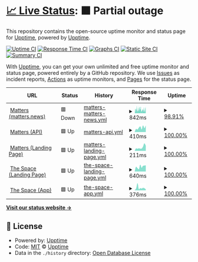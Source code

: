 # [📈 Live Status](https://status.matters.news/): <!--live status--> **🟧 Partial outage**

This repository contains the open-source uptime monitor and status page for [Upptime](https://upptime.js.org), powered by [Upptime](https://github.com/upptime/upptime).

[![Uptime CI](https://github.com/thematters/uptime/workflows/Uptime%20CI/badge.svg)](https://github.com/thematters/uptime/actions?query=workflow%3A%22Uptime+CI%22)
[![Response Time CI](https://github.com/thematters/uptime/workflows/Response%20Time%20CI/badge.svg)](https://github.com/thematters/uptime/actions?query=workflow%3A%22Response+Time+CI%22)
[![Graphs CI](https://github.com/thematters/uptime/workflows/Graphs%20CI/badge.svg)](https://github.com/thematters/uptime/actions?query=workflow%3A%22Graphs+CI%22)
[![Static Site CI](https://github.com/thematters/uptime/workflows/Static%20Site%20CI/badge.svg)](https://github.com/thematters/uptime/actions?query=workflow%3A%22Static+Site+CI%22)
[![Summary CI](https://github.com/thematters/uptime/workflows/Summary%20CI/badge.svg)](https://github.com/thematters/uptime/actions?query=workflow%3A%22Summary+CI%22)

With [Upptime](https://upptime.js.org), you can get your own unlimited and free uptime monitor and status page, powered entirely by a GitHub repository. We use [Issues](https://github.com/upptime/upptime/issues) as incident reports, [Actions](https://github.com/thematters/uptime/actions) as uptime monitors, and [Pages](https://upptime.github.io/upptime) for the status page.

<!--start: status pages-->
<!-- This summary is generated by Upptime (https://github.com/upptime/upptime) -->
<!-- Do not edit this manually, your changes will be overwritten -->
<!-- prettier-ignore -->
| URL | Status | History | Response Time | Uptime |
| --- | ------ | ------- | ------------- | ------ |
| <img alt="" src="https://icons.duckduckgo.com/ip3/matters.news.ico" height="13"> [Matters (matters.news)](https://matters.news/?utm_source=uptime) | 🟥 Down | [matters-matters-news.yml](https://github.com/thematters/uptime/commits/HEAD/history/matters-matters-news.yml) | <details><summary><img alt="Response time graph" src="./graphs/matters-matters-news/response-time-week.png" height="20"> 842ms</summary><br><a href="https://status.matters.news/history/matters-matters-news"><img alt="Response time 2002" src="https://img.shields.io/endpoint?url=https%3A%2F%2Fraw.githubusercontent.com%2Fthematters%2Fuptime%2FHEAD%2Fapi%2Fmatters-matters-news%2Fresponse-time.json"></a><br><a href="https://status.matters.news/history/matters-matters-news"><img alt="24-hour response time 892" src="https://img.shields.io/endpoint?url=https%3A%2F%2Fraw.githubusercontent.com%2Fthematters%2Fuptime%2FHEAD%2Fapi%2Fmatters-matters-news%2Fresponse-time-day.json"></a><br><a href="https://status.matters.news/history/matters-matters-news"><img alt="7-day response time 842" src="https://img.shields.io/endpoint?url=https%3A%2F%2Fraw.githubusercontent.com%2Fthematters%2Fuptime%2FHEAD%2Fapi%2Fmatters-matters-news%2Fresponse-time-week.json"></a><br><a href="https://status.matters.news/history/matters-matters-news"><img alt="30-day response time 891" src="https://img.shields.io/endpoint?url=https%3A%2F%2Fraw.githubusercontent.com%2Fthematters%2Fuptime%2FHEAD%2Fapi%2Fmatters-matters-news%2Fresponse-time-month.json"></a><br><a href="https://status.matters.news/history/matters-matters-news"><img alt="1-year response time 2002" src="https://img.shields.io/endpoint?url=https%3A%2F%2Fraw.githubusercontent.com%2Fthematters%2Fuptime%2FHEAD%2Fapi%2Fmatters-matters-news%2Fresponse-time-year.json"></a></details> | <details><summary><a href="https://status.matters.news/history/matters-matters-news">98.91%</a></summary><a href="https://status.matters.news/history/matters-matters-news"><img alt="All-time uptime 96.49%" src="https://img.shields.io/endpoint?url=https%3A%2F%2Fraw.githubusercontent.com%2Fthematters%2Fuptime%2FHEAD%2Fapi%2Fmatters-matters-news%2Fuptime.json"></a><br><a href="https://status.matters.news/history/matters-matters-news"><img alt="24-hour uptime 98.29%" src="https://img.shields.io/endpoint?url=https%3A%2F%2Fraw.githubusercontent.com%2Fthematters%2Fuptime%2FHEAD%2Fapi%2Fmatters-matters-news%2Fuptime-day.json"></a><br><a href="https://status.matters.news/history/matters-matters-news"><img alt="7-day uptime 98.91%" src="https://img.shields.io/endpoint?url=https%3A%2F%2Fraw.githubusercontent.com%2Fthematters%2Fuptime%2FHEAD%2Fapi%2Fmatters-matters-news%2Fuptime-week.json"></a><br><a href="https://status.matters.news/history/matters-matters-news"><img alt="30-day uptime 99.58%" src="https://img.shields.io/endpoint?url=https%3A%2F%2Fraw.githubusercontent.com%2Fthematters%2Fuptime%2FHEAD%2Fapi%2Fmatters-matters-news%2Fuptime-month.json"></a><br><a href="https://status.matters.news/history/matters-matters-news"><img alt="1-year uptime 96.49%" src="https://img.shields.io/endpoint?url=https%3A%2F%2Fraw.githubusercontent.com%2Fthematters%2Fuptime%2FHEAD%2Fapi%2Fmatters-matters-news%2Fuptime-year.json"></a></details>
| <img alt="" src="https://icons.duckduckgo.com/ip3/server.matters.news.ico" height="13"> [Matters (API)](https://server.matters.news/playground) | 🟩 Up | [matters-api.yml](https://github.com/thematters/uptime/commits/HEAD/history/matters-api.yml) | <details><summary><img alt="Response time graph" src="./graphs/matters-api/response-time-week.png" height="20"> 410ms</summary><br><a href="https://status.matters.news/history/matters-api"><img alt="Response time 639" src="https://img.shields.io/endpoint?url=https%3A%2F%2Fraw.githubusercontent.com%2Fthematters%2Fuptime%2FHEAD%2Fapi%2Fmatters-api%2Fresponse-time.json"></a><br><a href="https://status.matters.news/history/matters-api"><img alt="24-hour response time 609" src="https://img.shields.io/endpoint?url=https%3A%2F%2Fraw.githubusercontent.com%2Fthematters%2Fuptime%2FHEAD%2Fapi%2Fmatters-api%2Fresponse-time-day.json"></a><br><a href="https://status.matters.news/history/matters-api"><img alt="7-day response time 410" src="https://img.shields.io/endpoint?url=https%3A%2F%2Fraw.githubusercontent.com%2Fthematters%2Fuptime%2FHEAD%2Fapi%2Fmatters-api%2Fresponse-time-week.json"></a><br><a href="https://status.matters.news/history/matters-api"><img alt="30-day response time 374" src="https://img.shields.io/endpoint?url=https%3A%2F%2Fraw.githubusercontent.com%2Fthematters%2Fuptime%2FHEAD%2Fapi%2Fmatters-api%2Fresponse-time-month.json"></a><br><a href="https://status.matters.news/history/matters-api"><img alt="1-year response time 639" src="https://img.shields.io/endpoint?url=https%3A%2F%2Fraw.githubusercontent.com%2Fthematters%2Fuptime%2FHEAD%2Fapi%2Fmatters-api%2Fresponse-time-year.json"></a></details> | <details><summary><a href="https://status.matters.news/history/matters-api">100.00%</a></summary><a href="https://status.matters.news/history/matters-api"><img alt="All-time uptime 99.84%" src="https://img.shields.io/endpoint?url=https%3A%2F%2Fraw.githubusercontent.com%2Fthematters%2Fuptime%2FHEAD%2Fapi%2Fmatters-api%2Fuptime.json"></a><br><a href="https://status.matters.news/history/matters-api"><img alt="24-hour uptime 100.00%" src="https://img.shields.io/endpoint?url=https%3A%2F%2Fraw.githubusercontent.com%2Fthematters%2Fuptime%2FHEAD%2Fapi%2Fmatters-api%2Fuptime-day.json"></a><br><a href="https://status.matters.news/history/matters-api"><img alt="7-day uptime 100.00%" src="https://img.shields.io/endpoint?url=https%3A%2F%2Fraw.githubusercontent.com%2Fthematters%2Fuptime%2FHEAD%2Fapi%2Fmatters-api%2Fuptime-week.json"></a><br><a href="https://status.matters.news/history/matters-api"><img alt="30-day uptime 100.00%" src="https://img.shields.io/endpoint?url=https%3A%2F%2Fraw.githubusercontent.com%2Fthematters%2Fuptime%2FHEAD%2Fapi%2Fmatters-api%2Fuptime-month.json"></a><br><a href="https://status.matters.news/history/matters-api"><img alt="1-year uptime 99.84%" src="https://img.shields.io/endpoint?url=https%3A%2F%2Fraw.githubusercontent.com%2Fthematters%2Fuptime%2FHEAD%2Fapi%2Fmatters-api%2Fuptime-year.json"></a></details>
| <img alt="" src="https://icons.duckduckgo.com/ip3/matters-lab.io.ico" height="13"> [Matters (Landing Page)](http://matters-lab.io/) | 🟩 Up | [matters-landing-page.yml](https://github.com/thematters/uptime/commits/HEAD/history/matters-landing-page.yml) | <details><summary><img alt="Response time graph" src="./graphs/matters-landing-page/response-time-week.png" height="20"> 211ms</summary><br><a href="https://status.matters.news/history/matters-landing-page"><img alt="Response time 208" src="https://img.shields.io/endpoint?url=https%3A%2F%2Fraw.githubusercontent.com%2Fthematters%2Fuptime%2FHEAD%2Fapi%2Fmatters-landing-page%2Fresponse-time.json"></a><br><a href="https://status.matters.news/history/matters-landing-page"><img alt="24-hour response time 309" src="https://img.shields.io/endpoint?url=https%3A%2F%2Fraw.githubusercontent.com%2Fthematters%2Fuptime%2FHEAD%2Fapi%2Fmatters-landing-page%2Fresponse-time-day.json"></a><br><a href="https://status.matters.news/history/matters-landing-page"><img alt="7-day response time 211" src="https://img.shields.io/endpoint?url=https%3A%2F%2Fraw.githubusercontent.com%2Fthematters%2Fuptime%2FHEAD%2Fapi%2Fmatters-landing-page%2Fresponse-time-week.json"></a><br><a href="https://status.matters.news/history/matters-landing-page"><img alt="30-day response time 226" src="https://img.shields.io/endpoint?url=https%3A%2F%2Fraw.githubusercontent.com%2Fthematters%2Fuptime%2FHEAD%2Fapi%2Fmatters-landing-page%2Fresponse-time-month.json"></a><br><a href="https://status.matters.news/history/matters-landing-page"><img alt="1-year response time 208" src="https://img.shields.io/endpoint?url=https%3A%2F%2Fraw.githubusercontent.com%2Fthematters%2Fuptime%2FHEAD%2Fapi%2Fmatters-landing-page%2Fresponse-time-year.json"></a></details> | <details><summary><a href="https://status.matters.news/history/matters-landing-page">100.00%</a></summary><a href="https://status.matters.news/history/matters-landing-page"><img alt="All-time uptime 99.99%" src="https://img.shields.io/endpoint?url=https%3A%2F%2Fraw.githubusercontent.com%2Fthematters%2Fuptime%2FHEAD%2Fapi%2Fmatters-landing-page%2Fuptime.json"></a><br><a href="https://status.matters.news/history/matters-landing-page"><img alt="24-hour uptime 100.00%" src="https://img.shields.io/endpoint?url=https%3A%2F%2Fraw.githubusercontent.com%2Fthematters%2Fuptime%2FHEAD%2Fapi%2Fmatters-landing-page%2Fuptime-day.json"></a><br><a href="https://status.matters.news/history/matters-landing-page"><img alt="7-day uptime 100.00%" src="https://img.shields.io/endpoint?url=https%3A%2F%2Fraw.githubusercontent.com%2Fthematters%2Fuptime%2FHEAD%2Fapi%2Fmatters-landing-page%2Fuptime-week.json"></a><br><a href="https://status.matters.news/history/matters-landing-page"><img alt="30-day uptime 100.00%" src="https://img.shields.io/endpoint?url=https%3A%2F%2Fraw.githubusercontent.com%2Fthematters%2Fuptime%2FHEAD%2Fapi%2Fmatters-landing-page%2Fuptime-month.json"></a><br><a href="https://status.matters.news/history/matters-landing-page"><img alt="1-year uptime 99.99%" src="https://img.shields.io/endpoint?url=https%3A%2F%2Fraw.githubusercontent.com%2Fthematters%2Fuptime%2FHEAD%2Fapi%2Fmatters-landing-page%2Fuptime-year.json"></a></details>
| <img alt="" src="https://icons.duckduckgo.com/ip3/www.thespace.game.ico" height="13"> [The Space (Landing Page)](https://www.thespace.game/) | 🟩 Up | [the-space-landing-page.yml](https://github.com/thematters/uptime/commits/HEAD/history/the-space-landing-page.yml) | <details><summary><img alt="Response time graph" src="./graphs/the-space-landing-page/response-time-week.png" height="20"> 640ms</summary><br><a href="https://status.matters.news/history/the-space-landing-page"><img alt="Response time 581" src="https://img.shields.io/endpoint?url=https%3A%2F%2Fraw.githubusercontent.com%2Fthematters%2Fuptime%2FHEAD%2Fapi%2Fthe-space-landing-page%2Fresponse-time.json"></a><br><a href="https://status.matters.news/history/the-space-landing-page"><img alt="24-hour response time 825" src="https://img.shields.io/endpoint?url=https%3A%2F%2Fraw.githubusercontent.com%2Fthematters%2Fuptime%2FHEAD%2Fapi%2Fthe-space-landing-page%2Fresponse-time-day.json"></a><br><a href="https://status.matters.news/history/the-space-landing-page"><img alt="7-day response time 640" src="https://img.shields.io/endpoint?url=https%3A%2F%2Fraw.githubusercontent.com%2Fthematters%2Fuptime%2FHEAD%2Fapi%2Fthe-space-landing-page%2Fresponse-time-week.json"></a><br><a href="https://status.matters.news/history/the-space-landing-page"><img alt="30-day response time 498" src="https://img.shields.io/endpoint?url=https%3A%2F%2Fraw.githubusercontent.com%2Fthematters%2Fuptime%2FHEAD%2Fapi%2Fthe-space-landing-page%2Fresponse-time-month.json"></a><br><a href="https://status.matters.news/history/the-space-landing-page"><img alt="1-year response time 581" src="https://img.shields.io/endpoint?url=https%3A%2F%2Fraw.githubusercontent.com%2Fthematters%2Fuptime%2FHEAD%2Fapi%2Fthe-space-landing-page%2Fresponse-time-year.json"></a></details> | <details><summary><a href="https://status.matters.news/history/the-space-landing-page">100.00%</a></summary><a href="https://status.matters.news/history/the-space-landing-page"><img alt="All-time uptime 99.95%" src="https://img.shields.io/endpoint?url=https%3A%2F%2Fraw.githubusercontent.com%2Fthematters%2Fuptime%2FHEAD%2Fapi%2Fthe-space-landing-page%2Fuptime.json"></a><br><a href="https://status.matters.news/history/the-space-landing-page"><img alt="24-hour uptime 100.00%" src="https://img.shields.io/endpoint?url=https%3A%2F%2Fraw.githubusercontent.com%2Fthematters%2Fuptime%2FHEAD%2Fapi%2Fthe-space-landing-page%2Fuptime-day.json"></a><br><a href="https://status.matters.news/history/the-space-landing-page"><img alt="7-day uptime 100.00%" src="https://img.shields.io/endpoint?url=https%3A%2F%2Fraw.githubusercontent.com%2Fthematters%2Fuptime%2FHEAD%2Fapi%2Fthe-space-landing-page%2Fuptime-week.json"></a><br><a href="https://status.matters.news/history/the-space-landing-page"><img alt="30-day uptime 100.00%" src="https://img.shields.io/endpoint?url=https%3A%2F%2Fraw.githubusercontent.com%2Fthematters%2Fuptime%2FHEAD%2Fapi%2Fthe-space-landing-page%2Fuptime-month.json"></a><br><a href="https://status.matters.news/history/the-space-landing-page"><img alt="1-year uptime 99.95%" src="https://img.shields.io/endpoint?url=https%3A%2F%2Fraw.githubusercontent.com%2Fthematters%2Fuptime%2FHEAD%2Fapi%2Fthe-space-landing-page%2Fuptime-year.json"></a></details>
| <img alt="" src="https://icons.duckduckgo.com/ip3/app.thespace.game.ico" height="13"> [The Space (App)](https://app.thespace.game/) | 🟩 Up | [the-space-app.yml](https://github.com/thematters/uptime/commits/HEAD/history/the-space-app.yml) | <details><summary><img alt="Response time graph" src="./graphs/the-space-app/response-time-week.png" height="20"> 376ms</summary><br><a href="https://status.matters.news/history/the-space-app"><img alt="Response time 864" src="https://img.shields.io/endpoint?url=https%3A%2F%2Fraw.githubusercontent.com%2Fthematters%2Fuptime%2FHEAD%2Fapi%2Fthe-space-app%2Fresponse-time.json"></a><br><a href="https://status.matters.news/history/the-space-app"><img alt="24-hour response time 147" src="https://img.shields.io/endpoint?url=https%3A%2F%2Fraw.githubusercontent.com%2Fthematters%2Fuptime%2FHEAD%2Fapi%2Fthe-space-app%2Fresponse-time-day.json"></a><br><a href="https://status.matters.news/history/the-space-app"><img alt="7-day response time 376" src="https://img.shields.io/endpoint?url=https%3A%2F%2Fraw.githubusercontent.com%2Fthematters%2Fuptime%2FHEAD%2Fapi%2Fthe-space-app%2Fresponse-time-week.json"></a><br><a href="https://status.matters.news/history/the-space-app"><img alt="30-day response time 303" src="https://img.shields.io/endpoint?url=https%3A%2F%2Fraw.githubusercontent.com%2Fthematters%2Fuptime%2FHEAD%2Fapi%2Fthe-space-app%2Fresponse-time-month.json"></a><br><a href="https://status.matters.news/history/the-space-app"><img alt="1-year response time 864" src="https://img.shields.io/endpoint?url=https%3A%2F%2Fraw.githubusercontent.com%2Fthematters%2Fuptime%2FHEAD%2Fapi%2Fthe-space-app%2Fresponse-time-year.json"></a></details> | <details><summary><a href="https://status.matters.news/history/the-space-app">100.00%</a></summary><a href="https://status.matters.news/history/the-space-app"><img alt="All-time uptime 99.96%" src="https://img.shields.io/endpoint?url=https%3A%2F%2Fraw.githubusercontent.com%2Fthematters%2Fuptime%2FHEAD%2Fapi%2Fthe-space-app%2Fuptime.json"></a><br><a href="https://status.matters.news/history/the-space-app"><img alt="24-hour uptime 100.00%" src="https://img.shields.io/endpoint?url=https%3A%2F%2Fraw.githubusercontent.com%2Fthematters%2Fuptime%2FHEAD%2Fapi%2Fthe-space-app%2Fuptime-day.json"></a><br><a href="https://status.matters.news/history/the-space-app"><img alt="7-day uptime 100.00%" src="https://img.shields.io/endpoint?url=https%3A%2F%2Fraw.githubusercontent.com%2Fthematters%2Fuptime%2FHEAD%2Fapi%2Fthe-space-app%2Fuptime-week.json"></a><br><a href="https://status.matters.news/history/the-space-app"><img alt="30-day uptime 100.00%" src="https://img.shields.io/endpoint?url=https%3A%2F%2Fraw.githubusercontent.com%2Fthematters%2Fuptime%2FHEAD%2Fapi%2Fthe-space-app%2Fuptime-month.json"></a><br><a href="https://status.matters.news/history/the-space-app"><img alt="1-year uptime 99.96%" src="https://img.shields.io/endpoint?url=https%3A%2F%2Fraw.githubusercontent.com%2Fthematters%2Fuptime%2FHEAD%2Fapi%2Fthe-space-app%2Fuptime-year.json"></a></details>

<!--end: status pages-->

[**Visit our status website →**](https://upptime.github.io/upptime)

## 📄 License

- Powered by: [Upptime](https://github.com/upptime/upptime)
- Code: [MIT](./LICENSE) © [Upptime](https://upptime.js.org)
- Data in the `./history` directory: [Open Database License](https://opendatacommons.org/licenses/odbl/1-0/)
